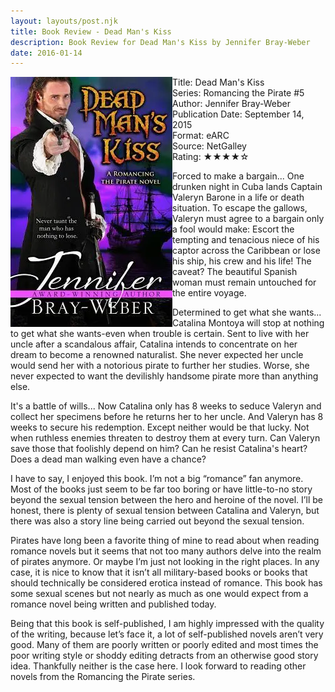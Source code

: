 ```yaml
---
layout: layouts/post.njk
title: Book Review - Dead Man's Kiss
description: Book Review for Dead Man's Kiss by Jennifer Bray-Weber
date: 2016-01-14
---
```

<section class="review__info">

<img loading="lazy" class="movie__poster" src="/static/images/covers/deadmanskiss.webp" alt="Book Cover for Dead Man's Kiss by Jennifer Bray-Weber" width="259" height="400" align="left">
        
Title: Dead Man's Kiss<br>
Series: Romancing the Pirate #5<br>
Author: Jennifer Bray-Weber<br>
Publication Date: September 14, 2015<br>
Format: eARC<br>
Source: NetGalley<br>
Rating: &#9733;&#9733;&#9733;&#9733;&#9734;
        
<p class="review__description">Forced to make a bargain... One drunken night in Cuba lands Captain Valeryn Barone in a life or death situation. To escape the gallows, Valeryn must agree to a bargain only a fool would make: Escort the tempting and tenacious niece of his captor across the Caribbean or lose his ship, his crew and his life! The caveat? The beautiful Spanish woman must remain untouched for the entire voyage.</p>
        
<p>Determined to get what she wants... Catalina Montoya will stop at nothing to get what she wants-even when trouble is certain. Sent to live with her uncle after a scandalous affair, Catalina intends to concentrate on her dream to become a renowned naturalist. She never expected her uncle would send her with a notorious pirate to further her studies. Worse, she never expected to want the devilishly handsome pirate more than anything else. </p>
        
 <p>It's a battle of wills... Now Catalina only has 8 weeks to seduce Valeryn and collect her specimens before he returns her to her uncle. And Valeryn has 8 weeks to secure his redemption. Except neither would be that lucky. Not when ruthless enemies threaten to destroy them at every turn. Can Valeryn save those that foolishly depend on him? Can he resist Catalina's heart? Does a dead man walking even have a chance?</p>
</section>

<p>I have to say, I enjoyed this book. I’m not a big “romance” fan anymore. Most of the books just seem to be far too boring or have little-to-no story beyond the sexual tension between the hero and heroine of the novel. I’ll be honest, there is plenty of sexual tension between Catalina and Valeryn, but there was also a story line being carried out beyond the sexual tension.</p>

<p>Pirates have long been a favorite thing of mine to read about when reading romance novels but it seems that not too many authors delve into the realm of pirates anymore. Or maybe I’m just not looking in the right places. In any case, it is nice to know that it isn’t all military-based books or books that should technically be considered erotica instead of romance. This book has some sexual scenes but not nearly as much as one would expect from a romance novel being written and published today.</p>

<p>Being that this book is self-published, I am highly impressed with the quality of the writing, because let’s face it, a lot of self-published novels aren’t very good. Many of them are poorly written or poorly edited and most times the poor writing style or shoddy editing detracts from an otherwise good story idea. Thankfully neither is the case here. I look forward to reading other novels from the Romancing the Pirate series.</p>